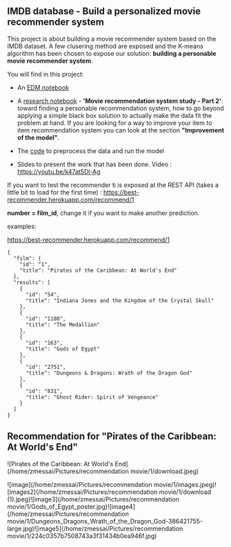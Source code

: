 ## IMDB database - Build a personalized movie recommender system



This project is about building a movie recommender system based on the IMDB dataset. A few clusering  method are exposed and the K-means algorithm has been chosen to expose our solution: **building a personable movie recommender system**. 



You will find in this project:



  - An [EDM notebook](https://github.com/mzackaria/Movie-recommander-system/blob/master/notebooks/Movie%20Recommendation%20System%20-%20EDA%20-%20Part%201.ipynb)



  - A [research notebook](https://github.com/mzackaria/Movie-recommander-system/blob/master/notebooks/Movie%20recommendation%20system%20study%20-%20Part%202.ipynb) -  **'Movie recommendation system study - Part 2'**: toward finding a personable recommendation system,  how to go beyond applying a simple black box solution to actually make the data fit the problem at hand. If you are looking for a way to improve your item to item recommendation system you can look at the section **"Improvement of the model"**. 



  - The [code](https://github.com/mzackaria/Movie-recommander-system/tree/master/code) to preprocess the data and run the model

    

  - Slides to present the work that has been done. Video : https://youtu.be/k47at5Dl-Ag



  If you want to test the recommender ti is exposed at the REST API (takes a little bit to load for the first time) :  https://best-recommender.herokuapp.com/recommend/1

 **number = film_id**, change it if you want to make another prediction.



examples: 

https://best-recommender.herokuapp.com/recommend/1

```
{
  "film": {
    "id": "1", 
    "title": "Pirates of the Caribbean: At World's End"
  }, 
  "results": [
    {
      "id": "54", 
      "title": "Indiana Jones and the Kingdom of the Crystal Skull"
    }, 
    {
      "id": "1180", 
      "title": "The Medallion"
    }, 
    {
      "id": "163", 
      "title": "Gods of Egypt"
    }, 
    {
      "id": "2751", 
      "title": "Dungeons & Dragons: Wrath of the Dragon God"
    }, 
    {
      "id": "831", 
      "title": "Ghost Rider: Spirit of Vengeance"
    }
  ]
}
```



## Recommendation for "Pirates of the Caribbean: At World's End"

![Pirates of the Caribbean: At World's End](/home/zmessai/Pictures/recommendation movie/1/download.jpeg)



 ![image](/home/zmessai/Pictures/recommendation movie/1/images.jpeg)![images2](/home/zmessai/Pictures/recommendation movie/1/download (1).jpeg)![image3](/home/zmessai/Pictures/recommendation movie/1/Gods_of_Egypt_poster.jpg)![image4](/home/zmessai/Pictures/recommendation movie/1/Dungeons_Dragons_Wrath_of_the_Dragon_God-386421755-large.jpg)![image5](/home/zmessai/Pictures/recommendation movie/1/224c0357b7508743a3f31434b0ea946f.jpg)


